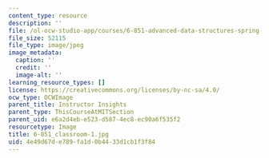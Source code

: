 ```yaml
---
content_type: resource
description: ''
file: /ol-ocw-studio-app/courses/6-851-advanced-data-structures-spring-2012/4e49d67de789fa1d0b4433d1cb1f3f84_6-851_classroom-1.jpg
file_size: 52115
file_type: image/jpeg
image_metadata:
  caption: ''
  credit: ''
  image-alt: ''
learning_resource_types: []
license: https://creativecommons.org/licenses/by-nc-sa/4.0/
ocw_type: OCWImage
parent_title: Instructor Insights
parent_type: ThisCourseAtMITSection
parent_uid: e6a2d4eb-e523-d587-4ec8-ec90a6f535f2
resourcetype: Image
title: 6-851_classroom-1.jpg
uid: 4e49d67d-e789-fa1d-0b44-33d1cb1f3f84
---
```

